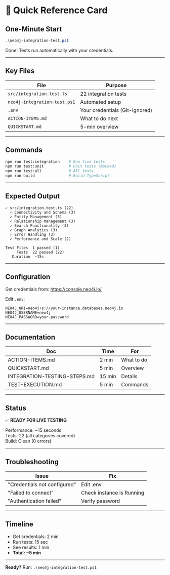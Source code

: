 # 🎯 Quick Reference Card

## One-Minute Start

```powershell
.\neo4j-integration-test.ps1
```

Done! Tests run automatically with your credentials.

---

## Key Files

| File | Purpose |
|------|---------|
| `src/integration.test.ts` | 22 integration tests |
| `neo4j-integration-test.ps1` | Automated setup |
| `.env` | Your credentials (Git-ignored) |
| `ACTION-ITEMS.md` | What to do next |
| `QUICKSTART.md` | 5-min overview |

---

## Commands

```bash
npm run test:integration    # Run live tests
npm run test:unit           # Unit tests (mocked)
npm run test:all            # All tests
npm run build               # Build TypeScript
```

---

## Expected Output

```
✓ src/integration.test.ts (22)
  ✓ Connectivity and Schema (3)
  ✓ Entity Management (5)
  ✓ Relationship Management (3)
  ✓ Search Functionality (3)
  ✓ Graph Analytics (3)
  ✓ Error Handling (3)
  ✓ Performance and Scale (2)

Test Files  1 passed (1)
     Tests  22 passed (22)
   Duration  ~15s
```

---

## Configuration

Get credentials from: https://console.neo4j.io/

Edit `.env`:
```
NEO4J_URI=neo4j+s://your-instance.databases.neo4j.io
NEO4J_USERNAME=neo4j
NEO4J_PASSWORD=your-password
```

---

## Documentation

| Doc | Time | For |
|-----|------|-----|
| ACTION-ITEMS.md | 2 min | What to do |
| QUICKSTART.md | 5 min | Overview |
| INTEGRATION-TESTING-STEPS.md | 15 min | Details |
| TEST-EXECUTION.md | 5 min | Commands |

---

## Status

✅ **READY FOR LIVE TESTING**

Performance: ~15 seconds  
Tests: 22 (all categories covered)  
Build: Clean (0 errors)  

---

## Troubleshooting

| Issue | Fix |
|-------|-----|
| "Credentials not configured" | Edit .env |
| "Failed to connect" | Check instance is Running |
| "Authentication failed" | Verify password |

---

## Timeline

- Get credentials: 2 min
- Run tests: 15 sec
- See results: 1 min
- **Total: ~5 min**

---

**Ready?** Run: `.\neo4j-integration-test.ps1`
